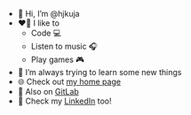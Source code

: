 - 👋 Hi, I’m @hjkuja
- ❤️‍🔥 I like to 
    - Code 💻
    - Listen to music 🎧
    - Play games 🎮
- 🌱 I’m always trying to learn some new things
- 🌐 Check out [my home page](https://hjkuja.github.io/)
- 🦊 Also on [GitLab](https://gitlab.com/hjkuja)
- 🚀 Check my [LinkedIn](https://www.linkedin.com/in/hjkuja/) too!

<!---
hjkuja/hjkuja is a ✨ special ✨ repository because its `README.md` (this file) appears on your GitHub profile.
You can click the Preview link to take a look at your changes.
--->
